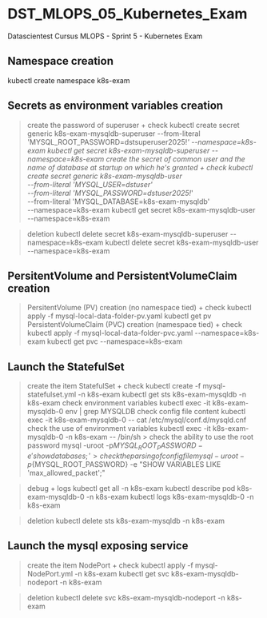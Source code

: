 # DST_MLOPS_05_Kubernetes_Exam
Datascientest Cursus MLOPS - Sprint 5 - Kubernetes Exam


## Namespace creation
kubectl create namespace k8s-exam


## Secrets as environment variables creation
> create the password of superuser + check
kubectl create secret generic k8s-exam-mysqldb-superuser --from-literal 'MYSQL_ROOT_PASSWORD=dstsuperuser2025!_' --namespace=k8s-exam
kubectl get secret k8s-exam-mysqldb-superuser --namespace=k8s-exam
> create the secret of common user and the name of database at startup on which he's granted + check
kubectl create secret generic k8s-exam-mysqldb-user \
--from-literal 'MYSQL_USER=dstuser' \
--from-literal 'MYSQL_PASSWORD=dstuser2025!_' \
--from-literal 'MYSQL_DATABASE=k8s-exam-mysqldb' \
--namespace=k8s-exam
kubectl get secret k8s-exam-mysqldb-user --namespace=k8s-exam

> deletion
kubectl delete secret k8s-exam-mysqldb-superuser --namespace=k8s-exam
kubectl delete secret k8s-exam-mysqldb-user --namespace=k8s-exam


## PersitentVolume and PersistentVolumeClaim creation
> PersitentVolume (PV) creation (no namespace tied) + check
kubectl apply -f mysql-local-data-folder-pv.yaml 
kubectl get pv 
> PersistentVolumeClaim (PVC) creation (namespace tied) + check
kubectl apply -f mysql-local-data-folder-pvc.yaml --namespace=k8s-exam
kubectl get pvc --namespace=k8s-exam


## Launch the StatefulSet
> create the item StatefulSet + check
kubectl create -f mysql-statefulset.yml -n k8s-exam
kubectl get sts k8s-exam-mysqldb -n k8s-exam
> check environment variables
kubectl exec -it k8s-exam-mysqldb-0 env | grep MYSQLDB
> check config file content
kubectl exec -it k8s-exam-mysqldb-0 -- cat /etc/mysql/conf.d/mysqld.cnf
> check the use of environment variables
    kubectl exec -it k8s-exam-mysqldb-0 -n k8s-exam -- /bin/sh
    > check the ability to use the root password
    mysql -uroot -p${MYSQL_ROOT_PASSWORD} -e 'show databases;'
    > check the parsing of config file
    mysql -uroot -p${MYSQL_ROOT_PASSWORD} -e "SHOW VARIABLES LIKE 'max_allowed_packet';"

> debug + logs
kubectl get all -n k8s-exam
kubectl describe pod k8s-exam-mysqldb-0 -n k8s-exam
kubectl logs k8s-exam-mysqldb-0 -n k8s-exam

> deletion
kubectl delete sts k8s-exam-mysqldb -n k8s-exam

## Launch the mysql exposing service
> create the item NodePort + check
kubectl apply -f mysql-NodePort.yml -n k8s-exam
kubectl get svc k8s-exam-mysqldb-nodeport -n k8s-exam

> deletion 
kubectl delete svc k8s-exam-mysqldb-nodeport -n k8s-exam
